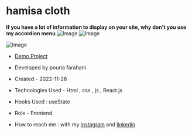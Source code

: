 # hamisa cloth

**If you have a lot of information to display on your site, why don't you use my accordion menu**
![Image](https://github.com/user-attachments/assets/ca9729c7-60f8-47a8-a163-331e1705f43b)
![Image](https://github.com/user-attachments/assets/4cb66ff0-209a-48c5-a487-6152379dff4d)

![Image](https://github.com/user-attachments/assets/b319096c-c654-4a2c-a162-09720dfabf54)



- [Demo Project](https://pouria-farahani-developer.github.io/Accordion-Menu-By-React/)

- Developed by pouria farahani

- Created - 2022-11-26

- Technologies Used - Html , css , js , React.js

- Hooks Used : useState 

- Role - Frontend

- How to reach me : with my [instagram](https://www.instagram.com/pouria_farahani_developer) and [linkedin](https://www.linkedin.com/in/pouria-farahani-developer)
